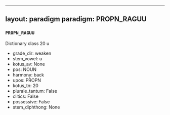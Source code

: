 
---
layout: paradigm
paradigm: PROPN_RAGUU
---
### ` PROPN_RAGUU `

Dictionary class 20 u
* grade_dir: weaken
* stem_vowel: u
* kotus_av: None
* pos: NOUN
* harmony: back
* upos: PROPN
* kotus_tn: 20
* plurale_tantum: False
* clitics: False
* possessive: False
* stem_diphthong: None
